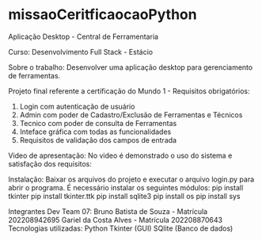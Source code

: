 # missaoCeritficaocaoPython
Aplicação Desktop - Central de Ferramentaria

Curso: Desenvolvimento Full Stack - Estácio

Sobre o trabalho:
Desenvolver uma aplicação desktop para gerenciamento de ferramentas.

Projeto final referente a certificação do Mundo 1 - Requisitos obrigatórios:

1. Login com autenticação de usuário
2. Admin com poder de Cadastro/Exclusão de Ferramentas e Técnicos
3. Tecnico com poder de consulta de Ferramentas
4. Inteface gráfica com todas as funcionalidades
5. Requisitos de validação dos campos de entrada


Video de apresentação:
No video é demonstrado o uso do sistema e satisfação dos requisitos:  

Instalação:
Baixar os arquivos do projeto e executar o arquivo login.py para abrir o programa. É necessário instalar os seguintes módulos:
pip install tkinter
pip install tkinter.ttk
pip install sqlite3
pip install os
pip install sys

Integrantes Dev Team 07:
Bruno Batista de Souza - Matrícula 202208942695
Gariel da Costa Alves - Matrícula 202208870643
Tecnologias utilizadas:
Python
Tkinter (GUI)
SQlite (Banco de dados)
